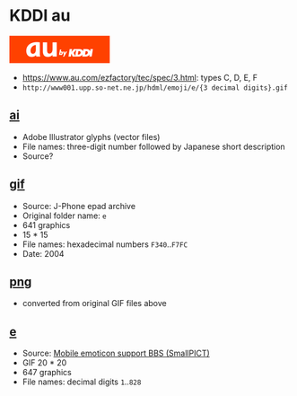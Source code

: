 # KDDI au #

![au by KDDI logo](../img/kddi-au_logo.png)

- <https://www.au.com/ezfactory/tec/spec/3.html>: types C, D, E, F
- `http://www001.upp.so-net.ne.jp/hdml/emoji/e/{3 decimal digits}.gif`

## [ai](ai/) ##

- Adobe Illustrator glyphs (vector files)
- File names: three-digit number followed by Japanese short description
- Source?

## [gif](gif/) ##

- Source: J-Phone epad archive
- Original folder name: `e`
- 641 graphics
- 15 * 15
- File names: hexadecimal numbers `F340`..`F7FC`
- Date: 2004

## [png](png/) ##

- converted from original GIF files above

## [e](e/) ##

- Source: [Mobile emoticon support BBS (SmallPICT)](http://wap2.jp/download/spict/index.html)
- GIF 20 * 20
- 647 graphics
- File names: decimal digits `1`..`828`
